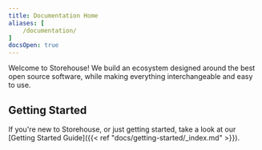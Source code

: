 ```yaml
---
title: Documentation Home
aliases: [
    /documentation/
]
docsOpen: true
---
```


Welcome to Storehouse!  We build an ecosystem designed around the best open
source software, while making everything interchangeable and easy to use.

## Getting Started

If you're new to Storehouse, or just getting started, take a look at our
[Getting Started Guide]({{< ref "docs/getting-started/_index.md" >}}).
